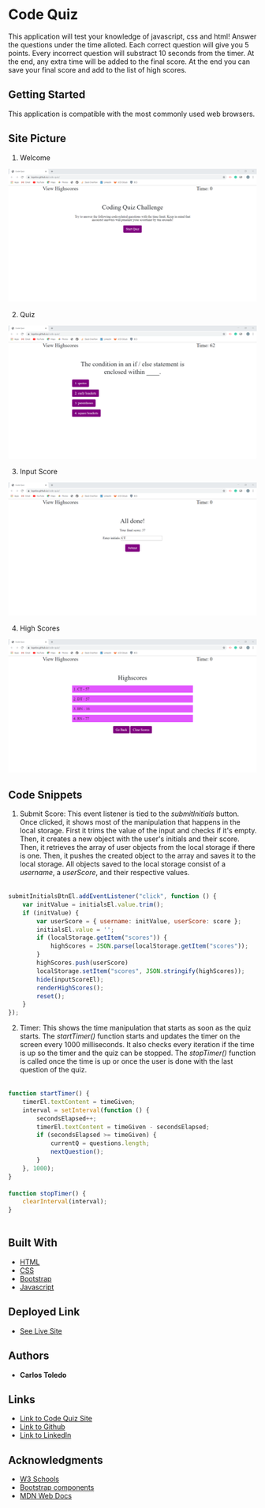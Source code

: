 # Code Quiz

This application will test your knowledge of javascript, css and html! Answer the questions under the time alloted. Each correct question will give you 5 points. Every incorrect question will substract 10 seconds from the timer. At the end, any extra time will be added to the final score. At the end you can save your final score and add to the list of high scores.

## Getting Started

This application is compatible with the most commonly used web browsers.

## Site Picture

1. Welcome 

![Welcome](assets/images/welcome.png)

2. Quiz

![Quiz](assets/images/questions.png)

3. Input Score 

![Input](assets/images/input.png)


4. High Scores 

![HighScores](assets/images/highscores.png)



## Code Snippets

1. Submit Score: This event listener is tied to the _submitInitials_ button. Once clicked, it shows most of the manipulation that happens in the local storage. First it trims the value of the input and checks if it's empty. Then, it creates a new object with the user's initials and their score. Then, it retrieves the array of user objects from the local storage if there is one. Then, it pushes the created object to the array and saves it to the local storage. All objects saved to the local storage consist of a _username_, a _userScore_, and their respective values.

```javascript

submitInitialsBtnEl.addEventListener("click", function () {
    var initValue = initialsEl.value.trim();
    if (initValue) {
        var userScore = { username: initValue, userScore: score };
        initialsEl.value = '';
        if (localStorage.getItem("scores")) {
            highScores = JSON.parse(localStorage.getItem("scores"));
        }
        highScores.push(userScore)
        localStorage.setItem("scores", JSON.stringify(highScores));
        hide(inputScoreEl);
        renderHighScores();
        reset();
    }
});

```

2. Timer: This shows the time manipulation that starts as soon as the quiz starts. The _startTimer()_ function starts and updates the timer on the screen every 1000 milliseconds. It also checks every iteration if the time is up so the timer and the quiz can be stopped. The _stopTimer()_ function is called once the time is up or once the user is done with the last question of the quiz.

```javascript

function startTimer() {
    timerEl.textContent = timeGiven;
    interval = setInterval(function () {
        secondsElapsed++;
        timerEl.textContent = timeGiven - secondsElapsed;
        if (secondsElapsed >= timeGiven) {
            currentQ = questions.length;
            nextQuestion();
        }
    }, 1000);
}

function stopTimer() {
    clearInterval(interval);
}
    
```

## Built With

* [HTML](https://developer.mozilla.org/en-US/docs/Web/HTML)
* [CSS](https://developer.mozilla.org/en-US/docs/Web/CSS)
* [Bootstrap](https://getbootstrap.com/)
* [Javascript](https://www.javascript.com/)

## Deployed Link

* [See Live Site](https://kqarlos.github.io/code-quiz)

## Authors

 * **Carlos Toledo** 

 ## Links

- [Link to Code Quiz Site](https://github.com/kqarlos/code-quiz)
- [Link to Github](https://www.github.com/kqarlos)
- [Link to LinkedIn](https://www.linkedin.com/in/carlos-toledo415/)


## Acknowledgments

* [W3 Schools](https://www.w3schools.com/)
* [Bootstrap components](https://getbootstrap.com/docs/4.4/components/navbar/)
* [MDN Web Docs](https://developer.mozilla.org/en-US/docs/Web/API/Document_Object_Model)